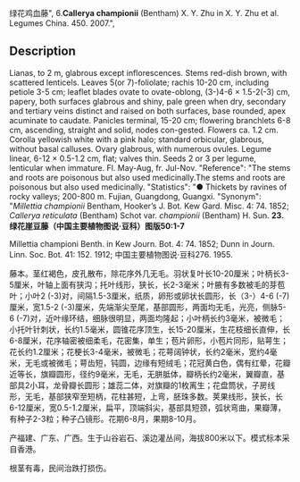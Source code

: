 绿花鸡血藤",
6.**Callerya championii** (Bentham) X. Y. Zhu in X. Y. Zhu et al. Legumes China. 450. 2007.",

## Description
Lianas, to 2 m, glabrous except inflorescences. Stems red-dish brown, with scattered lenticels. Leaves 5(or 7)-foliolate; rachis 10-20 cm, including petiole 3-5 cm; leaflet blades ovate to ovate-oblong, (3-)4-6 × 1.5-2(-3) cm, papery, both surfaces glabrous and shiny, pale green when dry, secondary and tertiary veins distinct and raised on both surfaces, base rounded, apex acuminate to caudate. Panicles terminal, 15-20 cm; flowering branchlets 6-8 cm, ascending, straight and solid, nodes con-gested. Flowers ca. 1.2 cm. Corolla yellowish white with a pink halo; standard orbicular, glabrous, without basal calluses. Ovary glabrous, with numerous ovules. Legume linear, 6-12 × 0.5-1.2 cm, flat; valves thin. Seeds 2 or 3 per legume, lenticular when immature. Fl. May-Aug, fr. Jul-Nov.
  "Reference": "The stems and roots are poisonous but also used medicinally.The stems and roots are poisonous but also used medicinally.
  "Statistics": "● Thickets by ravines of rocky valleys; 200-800 m. Fujian, Guangdong, Guangxi.
  "Synonym": "*Millettia championii* Bentham, Hooker’s J. Bot. Kew Gard. Misc. 4: 74. 1852; *Callerya reticulata* (Bentham) Schot var. *championii* (Bentham) H. Sun.
**23.绿花崖豆藤（中国主要植物图说·豆科）图版50:1-7**

Millettia championi Benth. in Kew Journ. Bot. 4: 74. 1852; Dunn in Journ. Linn. Soc. Bot. 41: 152. 1912; 中国主要植物图说·豆科276. 1955.

藤本。茎红褐色，皮孔散布，除花序外几无毛。羽状复叶长10-20厘米；叶柄长3-5厘米，叶轴上面有狭沟；托叶线形，狭长，长2-3毫米；叶腋有多数被毛的芽苞叶；小叶2 (-3)对，间隔1.5-3厘米，纸质，卵形或卵状长圆形，长（3-）4-6 (-7)厘米，宽1.5-2 (-3)厘米，先端渐尖至尾，基部圆形，两面均无毛，光亮，侧脉5-6 (-7)对，近叶缘环结，细脉很明显，两面均隆起；小叶柄长约3毫米，被微毛；小托叶针刺状，长约1.5毫米，圆锥花序顶生，长15-20厘米，生花枝细长直伸，长6-8厘米，花序轴密被细柔毛，花密集，单生；苞片卵形，小苞片同形，贴萼生；花长约1.2厘米；花梗长3-4毫米，被微毛；花萼阔钟状，长约2毫米，宽约4毫米，无毛或被微毛；萼齿短，钝圆，边缘有短绒毛；花冠黄白色，偶有红晕，花瓣近等长，旗瓣圆形，径约9毫米，无毛，无胼胝体，瓣柄长约2毫米，翼瓣直，基部具2小耳，龙骨瓣长圆形；雄蕊二体，对旗瓣的1枚离生；花盘筒状，子房线形，无毛，基部狭窄至短柄，花柱甚短，上弯，胚珠多数。荚果线形，狭长，长6-12厘米，宽0.5-1.2厘米，扁平，顶端斜尖，基部具短颈，弧状弯曲，果瓣薄，有种子2-3粒；种子凸镜形。花期6-8月，果期8-10月。

产福建、广东、广西。生于山谷岩石、溪边灌丛间，海拔800米以下。模式标本采自香港。

根茎有毒，民间治跌打损伤。

